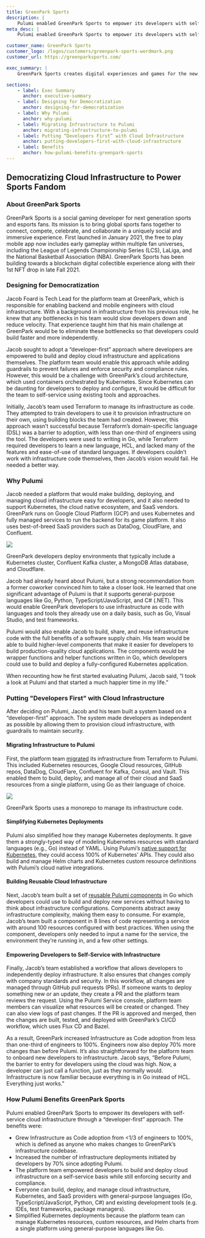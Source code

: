 ```yaml
---
title: GreenPark Sports
description: |
    Pulumi enabled GreenPark Sports to empower its developers with self-service cloud infrastructure, enabling them to quickly and easily deploy Kubernetes clusters and contribute infrastructure code.
meta_desc: |
    Pulumi enabled GreenPark Sports to empower its developers with self-service cloud infrastructure through a “developer-first” approach.

customer_name: GreenPark Sports
customer_logo: /logos/customers/greenpark-sports-wordmark.png
customer_url: https://greenparksports.com/

exec_summary: |
    GreenPark Sports creates digital experiences and games for the new generation of sports and esports fans. To increase velocity, its platform team wanted to make cloud infrastructure self-service by empowering the company’s developers to build and deploy Kubernetes applications. However, GreenPark’s legacy infrastructure tool used a domain-specific language (DSL) that impeded adoption by developers. The platform team migrated to Pulumi so that it could build, deploy, and manage infrastructure with general-purpose languages (Go, Python, TypeScript/JavaScript, C#), enabling developers to easily provision and use cloud infrastructure for developing cloud applications. This increased development velocity because more developers could deploy updates faster and more frequently. Since GreenPark adopted Pulumi, every developer now uses Infrastructure as Code to deploy changes, up from only 30% before Pulumi. Developers have also increased cloud deployments by 70%.

sections:
    - label: Exec Summary
      anchor: executive-summary
    - label: Designing for Democratization
      anchor: designing-for-democratization
    - label: Why Pulumi
      anchor: why-pulumi
    - label: Migrating Infrastructure to Pulumi
      anchor: migrating-infrastructure-to-pulumi
    - label: Putting “Developers First” with Cloud Infrastructure
      anchor: putting-developers-first-with-cloud-infrastructure
    - label: Benefits
      anchor: how-pulumi-benefits-greenpark-sports
---
```


## Democratizing Cloud Infrastructure to Power Sports Fandom

### About GreenPark Sports

GreenPark Sports is a social gaming developer for next generation sports and esports fans.  Its mission is to bring global sports fans together to connect, compete, celebrate, and collaborate in a uniquely social and immersive experience. First launched in January 2021, the free to play mobile app now includes early gameplay within multiple fan universes, including the League of Legends Championship Series (LCS), LaLiga, and the National Basketball Association (NBA). GreenPark Sports has been building towards a blockchain digital collectible experience along with their 1st NFT drop in late Fall 2021.

### Designing for Democratization

Jacob Foard is Tech Lead for the platform team at GreenPark, which is responsible for enabling backend and mobile engineers with cloud infrastructure. With a background in infrastructure from his previous role, he knew that any bottlenecks in his team would slow developers down and reduce velocity. That experience taught him that his main challenge at GreenPark would be to eliminate these bottlenecks so that developers could build faster and more independently.

Jacob sought to adopt a “developer-first” approach where developers are empowered to build and deploy cloud infrastructure and applications themselves. The platform team would enable this approach while adding guardrails to prevent failures and enforce security and compliance rules. However, this would be a challenge with GreenPark’s cloud architecture, which used containers orchestrated by Kubernetes. Since Kubernetes can be daunting for developers to deploy and configure, it would be difficult for the team to self-service using existing tools and approaches.

Initially, Jacob’s team used Terraform to manage its infrastructure as code. They attempted to train developers to use it to provision infrastructure on their own, using building blocks the team had created. However, this approach wasn’t successful because Terraform’s domain-specific language (DSL) was a barrier to adoption, with less than one-third of engineers using the tool. The developers were used to writing in Go, while Terraform required developers to learn a new language, HCL, and lacked many of the features and ease-of-use of standard languages. If developers couldn’t work with infrastructure code themselves, then Jacob’s vision would fail. He needed a better way.

### Why Pulumi

Jacob needed a platform that would make building, deploying, and managing cloud infrastructure easy for developers, and it also needed to support Kubernetes, the cloud native ecosystem, and SaaS vendors. GreenPark runs on Google Cloud Platform (GCP) and uses Kubernetes and fully managed services to run the backend for its game platform. It also uses best-of-breed SaaS providers such as DataDog, CloudFlare, and Confluent.

<img class="block mx-auto md:max-w-4xl my-8" src="/images/case-studies/greenpark-sports-deploy-diagram.png">
<p class="text-sm italic text-center">GreenPark developers deploy environments that typically include a Kubernetes cluster, Confluent Kafka cluster, a MongoDB Atlas database, and Cloudflare.</p>

Jacob had already heard about Pulumi, but a strong recommendation from a former coworker convinced him to take a closer look. He learned that one significant advantage of Pulumi is that it supports general-purpose languages like Go, Python, TypeScript/JavaScript, and C# (.NET). This would enable GreenPark developers to use infrastructure as code with languages and tools they already use on a daily basis, such as Go, Visual Studio, and test frameworks.

Pulumi would also enable Jacob to build, share, and reuse infrastructure code with the full benefits of a software supply chain. His team would be able to build higher-level components that make it easier for developers to build production-quality cloud applications. The components would be wrapper functions and helper functions written in Go, which developers could use to build and deploy a fully-configured Kubernetes application.

When recounting how he first started evaluating Pulumi, Jacob said, “I took a look at Pulumi and that started a much happier time in my life.”

### Putting "Developers First" with Cloud Infrastructure

After deciding on Pulumi, Jacob and his team built a system based on a “developer-first” approach. The system made developers as independent as possible by allowing them to provision cloud infrastructure, with guardrails to maintain security.

#### Migrating Infrastructure to Pulumi

First, the platform team [migrated](/tf2pulumi/) its infrastructure from Terraform to Pulumi. This included Kubernetes resources, Google Cloud resources, GitHub repos, DataDog, CloudFlare, Confluent for Kafka, Consul, and Vault. This enabled them to build, deploy, and manage all of their cloud and SaaS resources from a single platform, using Go as their language of choice.

<img class="block mx-auto md:max-w-4xl my-8" src="/images/case-studies/greenpark-sports-monorepo-diagram.png">
<p class="text-sm italic text-center">GreenPark Sports uses a monorepo to manage its infrastructure code.</p>

#### Simplifying Kubernetes Deployments

Pulumi also simplified how they manage Kubernetes deployments. It gave them a strongly-typed way of modeling Kubernetes resources with standard languages (e.g., Go) instead of YAML. Using Pulumi’s [native support for Kubernetes](/kubernetes), they could access 100% of Kubernetes’ APIs. They could also build and manage Helm charts and Kubernetes custom resource definitions with Pulumi’s cloud native integrations.

#### Building Reusable Cloud Infrastructure

Next, Jacob’s team built a set of [reusable Pulumi components](/docs/intro/concepts/resources/#components) in Go which developers could use to build and deploy new services without having to think about infrastructure configurations. Components abstract away infrastructure complexity, making them easy to consume. For example, Jacob’s team built a component in 8 lines of code representing a service with around 100 resources configured with best practices. When using the component, developers only needed to input a name for the service, the environment they’re running in, and a few other settings.

#### Empowering Developers to Self-Service with Infrastructure

Finally, Jacob’s team established a workflow that allows developers to independently deploy infrastructure. It also ensures that changes comply with company standards and security. In this workflow, all changes are managed through GitHub pull requests (PRs). If someone wants to deploy something new or an update, they create a PR and the platform team reviews the request. Using the Pulumi Service console, platform team members can visualize what resources will be created or changed. They can also view logs of past changes. If the PR is approved and merged, then the changes are built, tested, and deployed with GreenPark’s CI/CD workflow, which uses Flux CD and Bazel.

As a result, GreenPark increased Infrastructure as Code adoption from less than one-third of engineers to 100%. Engineers now also deploy 70% more changes than before Pulumi. It’s also straightforward for the platform team to onboard new developers to infrastructure. Jacob says, “Before Pulumi, the barrier to entry for developers using the cloud was high. Now, a developer can just call a function, just as they normally would. Infrastructure is now familiar because everything is in Go instead of HCL. Everything just works.”

### How Pulumi Benefits GreenPark Sports

Pulumi enabled GreenPark Sports to empower its developers with self-service cloud infrastructure through a “developer-first” approach. The benefits were:

- Grew Infrastructure as Code adoption from <1/3 of engineers to 100%, which is defined as anyone who makes changes to GreenPark’s infrastructure codebase.
- Increased the number of infrastructure deployments initiated by developers by 70% since adopting Pulumi.
- The platform team empowered developers to build and deploy cloud infrastructure on a self-service basis while still enforcing security and compliance.
- Everyone can build, deploy, and manage cloud infrastructure, Kubernetes, and SaaS providers with general-purpose languages (Go, TypeScript/JavaScript, Python, C#) and existing development tools (e.g. IDEs, test frameworks, package managers).
- Simplified Kubernetes deployments because the platform team can manage Kubernetes resources, custom resources, and Helm charts from a single platform using general-purpose languages like Go.
